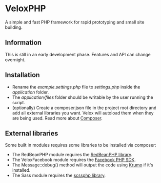 VeloxPHP
========

A simple and fast PHP framework for rapid prototyping and small site building.

## Information
This is still in an early development phase. Features and API can change overnight.

## Installation
- Rename the *example.settings.php* file to *settings.php* inside the *application* folder.
- The *application/files* folder should be writable by the user running the script.
- (optionally) Create a composer.json file in the project root directory and add all external libraries you want. Velox will autoload them when they are being used. Read more about [Composer](http://getcomposer.org/).

## External libraries
Some built in modules requires some libraries to be installed via composer:

- The RedBeanPHP module requires the [RedBeanPHP library](https://github.com/gabordemooij/redbean).
- The VeloxFacebook module requires the [Facebook PHP SDK](https://github.com/facebook/facebook-php-sdk).
- The Message::debug() method will output the code using [Krumo](https://github.com/oodle/krumo) if it's installed.
- The Sass module requires the [scssphp library](https://github.com/leafo/scssphp/).

